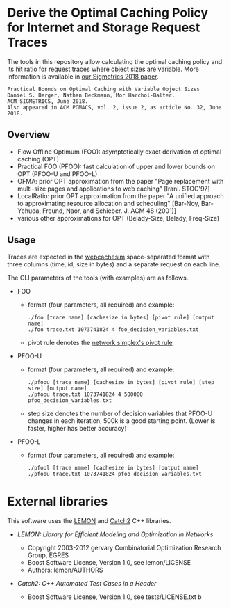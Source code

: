 # Derive the Optimal Caching Policy for Internet and Storage Request Traces

The tools in this repository allow calculating the optimal caching policy and its hit ratio for request traces where object sizes are variable.
More information is available in [our Sigmetrics 2018 paper](https://www.cs.cmu.edu/~dberger1/pdf/2018PracticalBound_SIGMETRICS.pdf).

    Practical Bounds on Optimal Caching with Variable Object Sizes
    Daniel S. Berger, Nathan Beckmann, Mor Harchol-Balter. 
    ACM SIGMETRICS, June 2018.
    Also appeared in ACM POMACS, vol. 2, issue 2, as article No. 32, June 2018.

## Overview

* Flow Offline Optimum (FOO): asymptotically exact derivation of optimal caching (OPT)
* Practical FOO (PFOO): fast calculation of upper and lower bounds on OPT (PFOO-U and PFOO-L)
* OFMA: prior OPT approximation from the paper "Page replacement with multi-size pages and applications to web caching"  [Irani. STOC'97]	
* LocalRatio: prior OPT approximation from the paper "A unified approach to approximating resource allocation and scheduling" [Bar-Noy, Bar-Yehuda, Freund, Naor, and Schieber. J. ACM 48 (2001)]
* various other approximations for OPT (Belady-Size, Belady, Freq-Size)

## Usage

Traces are expected in the [webcachesim](https://github.com/dasebe/webcachesim/edit/master/README.md) space-separated format with three columns (time, id, size in bytes) and a separate request on each line.

The CLI parameters of the tools (with examples) are as follows.

* FOO 
  * format (four parameters, all required) and example:
    ```
    ./foo [trace name] [cachesize in bytes] [pivot rule] [output name]
    ./foo trace.txt 1073741824 4 foo_decision_variables.txt
    ``` 
  * pivot rule denotes the [network simplex's pivot rule](http://lemon.cs.elte.hu/pub/doc/latest/a00269.html)

* PFOO-U
  * format (four parameters, all required) and example:
    ```
    ./pfoou [trace name] [cachesize in bytes] [pivot rule] [step size] [output name]
    ./pfoou trace.txt 1073741824 4 500000 pfoo_decision_variables.txt
    ``` 
  * step size denotes the number of decision variables that PFOO-U changes in each iteration, 500k is a good starting point. (Lower is faster, higher has better accuracy)
  
* PFOO-L
  * format (four parameters, all required) and example:
    ```
    ./pfool [trace name] [cachesize in bytes] [output name]
    ./pfoou trace.txt 1073741824 pfoo_decision_variables.txt
    ``` 

# External libraries

This software uses the [LEMON](http://lemon.cs.elte.hu/trac/lemon) and [Catch2](https://github.com/catchorg/Catch2) C++ libraries.

* *LEMON: Library for Efficient Modeling and Optimization in Networks*
  * Copyright 2003-2012 gervary Combinatorial Optimization Research Group, EGRES
  * Boost Software License, Version 1.0, see lemon/LICENSE
  * Authors: lemon/AUTHORS

* *Catch2: C++ Automated Test Cases in a Header*
  * Boost Software License, Version 1.0, see tests/LICENSE.txt
b
